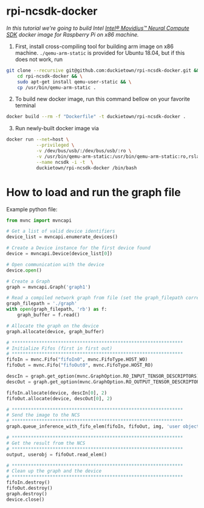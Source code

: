 # rpi-ncsdk-docker
_In this tutorial we're going to build Intel [Intel® Movidius™ Neural Compute SDK](https://github.com/movidius/ncsdk) docker image for Raspberry Pi on x86 machine._

1. First, install cross-compiling tool for building arm image on x86 machine. `./qemu-arm-static` is provided for Ubuntu 18.04, but if this does not work, run 

```sh
git clone --recursive git@github.com:duckietown/rpi-ncsdk-docker.git && \
    cd rpi-ncsdk-docker && \
    sudo apt-get install qemu-user-static && \
    cp /usr/bin/qemu-arm-static .
```

2. To build new docker image, run this command bellow on your favorite terminal

```sh
docker build --rm -f "Dockerfile" -t duckietown/rpi-ncsdk-docker .
```

3. Run newly-built docker image via 

```sh
docker run --net=host \
           --privileged \
           -v /dev/bus/usb/:/dev/bus/usb/:ro \
           -v /usr/bin/qemu-arm-static:/usr/bin/qemu-arm-static:ro,rslave \
           --name ncsdk -i -t  \
           duckietown/rpi-ncsdk-docker /bin/bash
```

# How to load and run the graph file

Example python file:

```python
from mvnc import mvncapi

# Get a list of valid device identifiers
device_list = mvncapi.enumerate_devices()

# Create a Device instance for the first device found
device = mvncapi.Device(device_list[0])

# Open communication with the device
device.open()

# Create a Graph
graph = mvncapi.Graph('graph1')

# Read a compiled network graph from file (set the graph_filepath correctly for your graph file)
graph_filepath = './graph'
with open(graph_filepath, 'rb') as f:
    graph_buffer = f.read()

# Allocate the graph on the device
graph.allocate(device, graph_buffer)

# ***************************************************************
# Initialize Fifos (first in first out)
# ***************************************************************
fifoIn = mvnc.Fifo("fifoIn0", mvnc.FifoType.HOST_WO)
fifoOut = mvnc.Fifo("fifoOut0", mvnc.FifoType.HOST_RO)

descIn = graph.get_option(mvnc.GraphOption.RO_INPUT_TENSOR_DESCRIPTORS)
descOut = graph.get_option(mvnc.GraphOption.RO_OUTPUT_TENSOR_DESCRIPTORS)

fifoIn.allocate(device, descIn[0], 2)
fifoOut.allocate(device, descOut[0], 2)

# ***************************************************************
# Send the image to the NCS
# ***************************************************************
graph.queue_inference_with_fifo_elem(fifoIn, fifoOut, img, 'user object')

# ***************************************************************
# Get the result from the NCS
# ***************************************************************
output, userobj = fifoOut.read_elem()

# ***************************************************************
# Clean up the graph and the device
# ***************************************************************
fifoIn.destroy()
fifoOut.destroy()
graph.destroy()
device.close()
```
